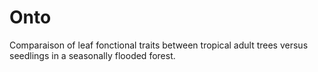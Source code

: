 # Onto
Comparaison of leaf fonctional traits between tropical adult trees versus seedlings in a seasonally flooded forest.
